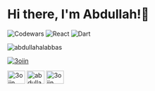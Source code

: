 # Hi there, I'm Abdullah!👋

![Codewars](https://img.shields.io/badge/Codewars-B1361E?style=for-the-badge&logo=codewars&logoColor=grey)
![React](https://img.shields.io/badge/react-%2320232a.svg?style=for-the-badge&logo=react&logoColor=%2361DAFB)
![Dart](https://img.shields.io/badge/dart-%230175C2.svg?style=for-the-badge&logo=dart&logoColor=white)
<p align="left"> <img src="https://komarev.com/ghpvc/?username=abdullahalabbas&label=Profile%20views&color=0e75b6&style=flat" alt="abdullahalabbas" /> </p



<p align="left"> <a href="https://twitter.com/3oiin" target="blank"><img src="https://img.shields.io/twitter/follow/3oiin?logo=twitter&style=for-the-badge" alt="3oiin" /></a> </p>


<p align="left">
<a href="https://twitter.com/3oiin" target="blank"><img align="center" src="https://raw.githubusercontent.com/rahuldkjain/github-profile-readme-generator/master/src/images/icons/Social/twitter.svg" alt="3oiin" height="30" width="40" /></a>
<a href="https://linkedin.com/in/abdullah al abbas" target="blank"><img align="center" src="https://raw.githubusercontent.com/rahuldkjain/github-profile-readme-generator/master/src/images/icons/Social/linked-in-alt.svg" alt="abdullah al abbas" height="30" width="40" /></a>
<a href="https://instagram.com/3oiin" target="blank"><img align="center" src="https://raw.githubusercontent.com/rahuldkjain/github-profile-readme-generator/master/src/images/icons/Social/instagram.svg" alt="3oiin" height="30" width="40" /></a>
</p>
